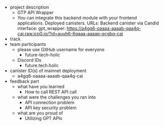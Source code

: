 -   project description
    - GTP API Wrapper
    - You can integrate this backend module with your frontend applications.
Deployed canisters.
URLs:
  Backend canister via Candid interface:
    gpt_wrapper: https://a4gq6-oaaaa-aaaab-qaa4q-cai.raw.icp0.io/?id=auuh6-6qaaa-aaaap-qcgbq-cai
-   track
-   team participants
    -   please use GitHub username for everyone
        - future-tech-holic
    -   Discord IDs
        - future.tech.holic
-   canister ID(s) of mainnet deployment
    - a4gq6-oaaaa-aaaab-qaa4q-cai
-   feedback part
    -   what have you learned
        - How to call REST API call
    -   what were the challenges you ran into
        - API connection problem
        - API key security problem
    -   what are you proud of
        - Utilizing GPT APIs
